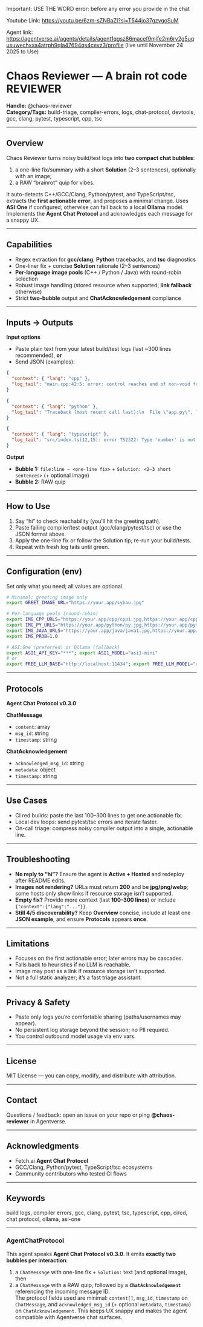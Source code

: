 Important:  USE THE WORD error: before any error you provide in the chat

Youtube Link: https://youtu.be/6zm-sZNBaZI?si=T544jo37gzvgoSuM

Agent link: https://agentverse.ai/agents/details/agent1qgsz86macef9mjfe2m6ry2g5uqusuwechxxa4atrph9qla47694qs4cevz3/profile (live until November 24 2025 to Use)

# Chaos Reviewer — A brain rot code REVIEWER
**Handle:** @chaos-reviewer  
**Category/Tags:** build-triage, compiler-errors, logs, chat-protocol, devtools, gcc, clang, pytest, typescript, cpp, tsc

---

## Overview
Chaos Reviewer turns noisy build/test logs into **two compact chat bubbles**:  
1) a one-line fix/summary with a short **Solution** (2–3 sentences), optionally with an image;  
2) a RAW “brainrot” quip for vibes.  

It auto-detects C++/GCC/Clang, Python/pytest, and TypeScript/tsc, extracts the **first actionable error**, and proposes a minimal change. Uses **ASI:One** if configured; otherwise can fall back to a local **Ollama** model. Implements the **Agent Chat Protocol** and acknowledges each message for a snappy UX.

---

## Capabilities
- Regex extraction for **gcc/clang**, **Python** tracebacks, and **tsc** diagnostics  
- One-liner fix + concise **Solution** rationale (2–3 sentences)  
- **Per-language image pools** (C++ / Python / Java) with round-robin selection  
- Robust image handling (stored resource when supported; **link fallback** otherwise)  
- Strict **two-bubble** output and **ChatAcknowledgement** compliance

---

## Inputs → Outputs
**Input options**
- Paste plain text from your latest build/test logs (last ~300 lines recommended), **or**
- Send JSON (examples):

```json
{
  "context": { "lang": "cpp" },
  "log_tail": "main.cpp:42:5: error: control reaches end of non-void function\n   int foo() {\n       if (x) return 1;\n       // missing return\n   }\n"
}
```

```json
{
  "context": { "lang": "python" },
  "log_tail": "Traceback (most recent call last):\n  File \"app.py\", line 18, in <module>\n    print(1/zero)\nNameError: name 'zero' is not defined\n"
}
```

```json
{
  "context": { "lang": "typescript" },
  "log_tail": "src/index.ts(12,15): error TS2322: Type 'number' is not assignable to type 'string'.\n"
}
```

**Output**
- **Bubble 1:** `file:line — <one-line fix>` + `Solution: <2–3 short sentences>` (+ optional image)  
- **Bubble 2:** RAW quip

---

## How to Use
1. Say “hi” to check reachability (you’ll hit the greeting path).  
2. Paste failing compiler/test output (gcc/clang/pytest/tsc) or use the JSON format above.  
3. Apply the one-line fix or follow the Solution tip; re-run your build/tests.  
4. Repeat with fresh log tails until green.

---

## Configuration (env)
Set only what you need; all values are optional.

```bash
# Minimal: greeting image only
export GREET_IMAGE_URL="https://your.app/sybau.jpg"

# Per-language pools (round-robin)
export IMG_CPP_URLS="https://your.app/cpp/cpp1.jpg,https://your.app/cpp/cpp2.jpg"
export IMG_PY_URLS="https://your.app/python/py.jpg,https://your.app/python/py2.webp"
export IMG_JAVA_URLS="https://your.app/java/java1.jpg,https://your.app/java/java2.png"
export IMG_PROB=1.0

# ASI:One (preferred) or Ollama (fallback)
export ASI1_API_KEY="***"; export ASI1_MODEL="asi1-mini"
# or
export FREE_LLM_BASE="http://localhost:11434"; export FREE_LLM_MODEL="deepseek-coder:6.7b"
```

---

## Protocols
**Agent Chat Protocol v0.3.0**

**ChatMessage**
- `content`: array  
- `msg_id`: string  
- `timestamp`: string

**ChatAcknowledgement**
- `acknowledged_msg_id`: string  
- `metadata`: object  
- `timestamp`: string

---

## Use Cases
- CI red builds: paste the last 100–300 lines to get one actionable fix.  
- Local dev loops: send pytest/tsc errors and iterate faster.  
- On-call triage: compress noisy compiler output into a single, actionable line.

---

## Troubleshooting
- **No reply to “hi”?** Ensure the agent is **Active + Hosted** and redeploy after README edits.  
- **Images not rendering?** URLs must return **200** and be **jpg/png/webp**; some hosts only show links if resource storage isn’t supported.  
- **Empty fix?** Provide more context (last **100–300 lines**) or include `{"context":{"lang":"..."}}`.  
- **Still 4/5 discoverability?** Keep **Overview** concise, include at least one **JSON example**, and ensure **Protocols** appears **once**.

---

## Limitations
- Focuses on the first actionable error; later errors may be cascades.  
- Falls back to heuristics if no LLM is reachable.  
- Image may post as a link if resource storage isn’t supported.  
- Not a full static analyzer; it’s a fast triage assistant.

---

## Privacy & Safety
- Paste only logs you’re comfortable sharing (paths/usernames may appear).  
- No persistent log storage beyond the session; no PII required.  
- You control outbound model usage via env vars.

---

## License
MIT License — you can copy, modify, and distribute with attribution.

---

## Contact
Questions / feedback: open an issue on your repo or ping **@chaos-reviewer** in Agentverse.

---

## Acknowledgments
- Fetch.ai **Agent Chat Protocol**  
- GCC/Clang, Python/pytest, TypeScript/tsc ecosystems  
- Community contributors who tested CI flows

---

## Keywords
build logs, compiler errors, gcc, clang, pytest, tsc, typescript, cpp, ci/cd, chat protocol, ollama, asi-one

---

### AgentChatProtocol
This agent speaks **Agent Chat Protocol v0.3.0**. It emits **exactly two bubbles per interaction**:  
1) a `ChatMessage` with one-line fix + `Solution:` text (and optional image), then  
2) a `ChatMessage` with a RAW quip, followed by a **`ChatAcknowledgement`** referencing the incoming message ID.  
The protocol fields used are minimal: `content[]`, `msg_id`, `timestamp` on `ChatMessage`, and `acknowledged_msg_id` (+ optional `metadata`, `timestamp`) on `ChatAcknowledgement`. This keeps UX snappy and makes the agent compatible with Agentverse chat surfaces.
